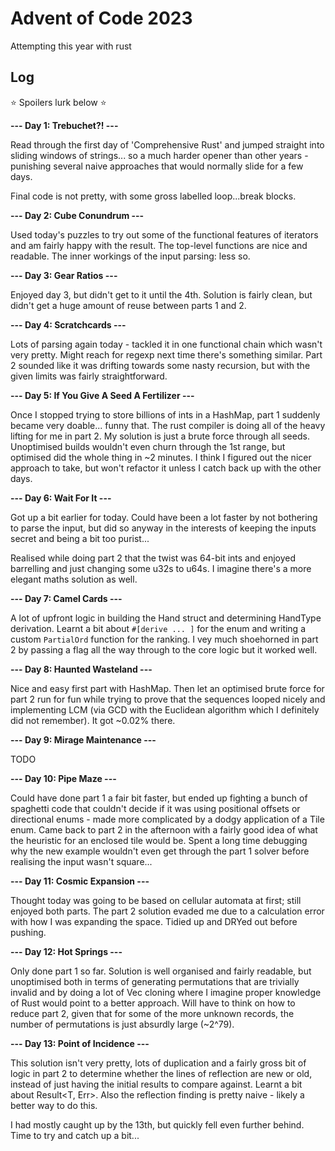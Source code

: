 # Advent of Code 2023

Attempting this year with rust

## Log

⭐️ Spoilers lurk below ⭐️

**--- Day 1: Trebuchet?! ---**

Read through the first day of 'Comprehensive Rust' and jumped straight into sliding windows of strings... so a much harder opener than other years - punishing several naive approaches that would normally slide for a few days.

Final code is not pretty, with some gross labelled loop...break blocks.

**--- Day 2: Cube Conundrum ---**

Used today's puzzles to try out some of the functional features of iterators and am fairly happy with the result. The top-level functions are nice and readable. The inner workings of the input parsing: less so.

**--- Day 3: Gear Ratios ---**

Enjoyed day 3, but didn't get to it until the 4th. Solution is fairly clean, but didn't get a huge amount of reuse between parts 1 and 2.

**--- Day 4: Scratchcards ---**

Lots of parsing again today - tackled it in one functional chain which wasn't very pretty. Might reach for regexp next time there's something similar. Part 2 sounded like it was drifting towards some nasty recursion, but with the given limits was fairly straightforward.

**--- Day 5: If You Give A Seed A Fertilizer ---**

Once I stopped trying to store billions of ints in a HashMap, part 1 suddenly became very doable... funny that. The rust compiler is doing all of the heavy lifting for me in part 2. My solution is just a brute force through all seeds. Unoptimised builds wouldn't even churn through the 1st range, but optimised did the whole thing in ~2 minutes. I think I figured out the nicer approach to take, but won't refactor it unless I catch back up with the other days.

**--- Day 6: Wait For It ---**

Got up a bit earlier for today. Could have been a lot faster by not bothering to parse the input, but did so anyway in the interests of keeping the inputs secret and being a bit too purist...

Realised while doing part 2 that the twist was 64-bit ints and enjoyed barrelling and just changing some u32s to u64s. I imagine there's a more elegant maths solution as well.

**--- Day 7: Camel Cards ---**

A lot of upfront logic in building the Hand struct and determining HandType derivation. Learnt a bit about `#[derive ... ]` for the enum and writing a custom `PartialOrd` function for the ranking. I vey much shoehorned in part 2 by passing a flag all the way through to the core logic but it worked well.

**--- Day 8: Haunted Wasteland ---**

Nice and easy first part with HashMap. Then let an optimised brute force for part 2 run for fun while trying to prove that the sequences looped nicely and implementing LCM (via GCD with the Euclidean algorithm which I definitely did not remember). It got ~0.02% there.

**--- Day 9: Mirage Maintenance ---**

TODO

**--- Day 10: Pipe Maze ---**

Could have done part 1 a fair bit faster, but ended up fighting a bunch of spaghetti code that couldn't decide if it was using positional offsets or directional enums - made more complicated by a dodgy application of a Tile enum. Came back to part 2 in the afternoon with a fairly good idea of what the heuristic for an enclosed tile would be. Spent a long time debugging why the new example wouldn't even get through the part 1 solver before realising the input wasn't square...

**--- Day 11: Cosmic Expansion ---**

Thought today was going to be based on cellular automata at first; still enjoyed both parts. The part 2 solution evaded me due to a calculation error with how I was expanding the space. Tidied up and DRYed out before pushing.

**--- Day 12: Hot Springs ---**

Only done part 1 so far. Solution is well organised and fairly readable, but unoptimised both in terms of generating permutations that are trivially invalid and by doing a lot of Vec cloning where I imagine proper knowledge of Rust would point to a better approach.
Will have to think on how to reduce part 2, given that for some of the more unknown records, the number of permutations is just absurdly large (~2^79).

**--- Day 13: Point of Incidence ---**

This solution isn't very pretty, lots of duplication and a fairly gross bit of logic in part 2 to determine whether the lines of reflection are new or old, instead of just having the initial results to compare against. Learnt a bit about Result<T, Err>. Also the reflection finding is pretty naive - likely a better way to do this.

I had mostly caught up by the 13th, but quickly fell even further behind. Time to try and catch up a bit...
